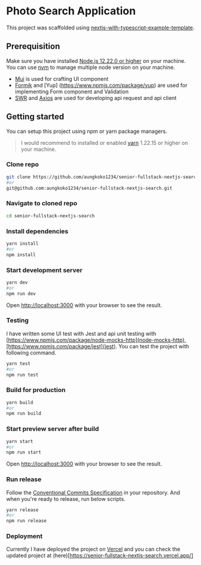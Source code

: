 # Photo Search Application

This project was scaffolded using [nextjs-with-typescript-example-template](https://github.com/binodnepali/nextjs-with-typescript-example-template).

## Prerequisition

Make sure you have installed [Node.js 12.22.0 or higher](https://nodejs.org/en/) on your machine. You can use [nvm](https://github.com/nvm-sh/nvm) to manage multiple node version on your machine.

- [Mui](https://mui.com/) is used for crafting UI component
- [Formik](https://formik.org/docs/overview) and [Yup] (https://www.npmjs.com/package/yup) are used for implementing Form component and Validation
- [SWR](https://swr.vercel.app/) and [Axios](https://github.com/axios/axios) are used for developing api request and api client

## Getting started

You can setup this project using npm or yarn package managers.

> I would recommend to installed or enabled [yarn](https://yarnpkg.com/getting-started) 1.22.15 or higher on your machine.

### Clone repo

```bash
git clone https://github.com/aungkoko1234/senior-fullstack-nextjs-search.git
#or
git@github.com:aungkoko1234/senior-fullstack-nextjs-search.git
```

### Navigate to cloned repo

```bash
cd senior-fullstack-nextjs-search
```

### Install dependencies

```bash
yarn install
#or
npm install
```

### Start development server

```bash
yarn dev
#or
npm run dev
```
Open [http://localhost:3000](http://localhost:3000) with your browser to see the result.

### Testing
I have written some UI test with Jest and api unit testing with [https://www.npmjs.com/package/node-mocks-http](node-mocks-http),[https://www.npmjs.com/package/jest](jest).
You can test the project with following command.

```bash
yarn test
#or
npm run test
```


### Build for production

```bash
yarn build
#or
npm run build
```

### Start preview server after build

```bash
yarn start
#or
npm run start
```

Open [http://localhost:3000](http://localhost:3000) with your browser to see the result.

### Run release

Follow the [Conventional Commits Specification](https://www.conventionalcommits.org/en/v1.0.0/) in your repository. And when you're ready to release, run below scripts.

```bash
yarn release
#or
npm run release
```

### Deployment
Currently I have deployed the project on [Vercel](https://vercel.com/) and you can check the updated project at (here)[https://senior-fullstack-nextjs-search.vercel.app/]
